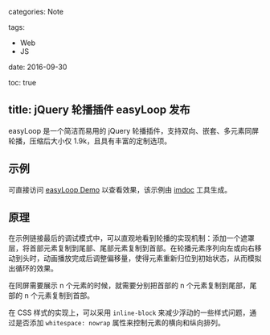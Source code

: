 categories: Note

tags:

- Web
- JS

date:  2016-09-30

toc: true

title: jQuery 轮播插件 easyLoop 发布
---

easyLoop 是一个简洁而易用的 jQuery 轮播插件，支持双向、嵌套、多元素同屏轮播，压缩后大小仅 1.9k，且具有丰富的定制选项。

<!--more-->

## 示例
可直接访问 [easyLoop Demo](http://ewind.us/platform/doc/easy-loop.html) 以查看效果，该示例由 [imdoc](http://github.com/doodlewind/imdoc) 工具生成。

## 原理
在示例链接最后的调试模式中，可以直观地看到轮播的实现机制：添加一个遮罩层，将首部元素复制到尾部、尾部元素复制到首部。在轮播元素序列向左或向右移动到头时，动画播放完成后调整偏移量，使得元素重新归位到初始状态，从而模拟出循环的效果。

在同屏需要展示 n 个元素的时候，就需要分别把首部的 n 个元素复制到尾部，尾部的 n 个元素复制到首部。

在 CSS 样式的实现上，可以采用 `inline-block` 来减少浮动的一些样式问题，通过是否添加 `whitespace: nowrap` 属性来控制元素的横向和纵向排列。
